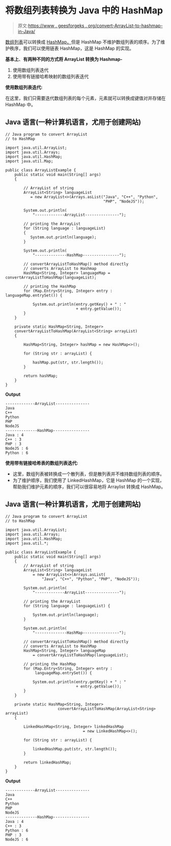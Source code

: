 # 将数组列表转换为 Java 中的 HashMap

> 原文:[https://www . geesforgeks . org/convert-ArrayList-to-hashmap-in-Java/](https://www.geeksforgeeks.org/convert-arraylist-to-hashmap-in-java/)

[数组列表](https://www.geeksforgeeks.org/arraylist-in-java/)可以转换成 [HashMap，](https://www.geeksforgeeks.org/java-util-hashmap-in-java-with-examples/)但是 HashMap 不维护数组列表的顺序。为了维护秩序，我们可以使用链表 HashMap，这是 HashMap 的实现。

**基本上**、**有两种不同的方式将 ArrayList 转换为 Hashmap-**

1.  使用数组列表迭代
2.  使用带有链接哈希映射的数组列表迭代

**使用数组列表迭代:**

在这里，我们只需要迭代数组列表的每个元素，元素就可以转换成键值对并存储在 HashMap 中。

## Java 语言(一种计算机语言，尤用于创建网站)

```
// Java program to convert ArrayList
// to HashMap

import java.util.ArrayList;
import java.util.Arrays;
import java.util.HashMap;
import java.util.Map;

public class ArrayListExample {
    public static void main(String[] args)
    {

        // ArrayList of string
        ArrayList<String> languageList
           = new ArrayList<>(Arrays.asList("Java", "C++", "Python", 
                                           "PHP", "NodeJS"));

        System.out.println(
            "-------------ArrayList---------------");

        // printing the ArrayList
        for (String language : languageList)
        {
           System.out.println(language);
        }

        System.out.println(
            "--------------HashMap----------------");

        // convertArrayListToHashMap() method directly 
        // converts ArrayList to Hashmap
        HashMap<String, Integer> languageMap = convertArrayListToHashMap(languageList);

        // printing the HashMap
        for (Map.Entry<String, Integer> entry : languageMap.entrySet()) {

            System.out.println(entry.getKey() + " : "
                               + entry.getValue());
        }
    }

    private static HashMap<String, Integer>
    convertArrayListToHashMap(ArrayList<String> arrayList)
    {

        HashMap<String, Integer> hashMap = new HashMap<>();

        for (String str : arrayList) {

            hashMap.put(str, str.length());
        }

        return hashMap;
    }
}
```

**Output**

```
-------------ArrayList---------------
Java
C++
Python
PHP
NodeJS
--------------HashMap----------------
Java : 4
C++ : 3
PHP : 3
NodeJS : 6
Python : 6
```

**使用带有链接哈希表的数组列表迭代:**

*   这里，数组列表被转换成一个散列表，但是散列表并不维持数组列表的顺序。
*   为了维护顺序，我们使用了 LinkedHashMap，它是 HashMap 的一个实现，帮助我们维护元素的顺序，我们可以很容易地将 Arraylist 转换成 HashMap。

## Java 语言(一种计算机语言，尤用于创建网站)

```
// Java program to convert ArrayList
// to HashMap

import java.util.ArrayList;
import java.util.Arrays;
import java.util.HashMap;
import java.util.*;

public class ArrayListExample {
    public static void main(String[] args)
    {
        // ArrayList of string
        ArrayList<String> languageList
            = new ArrayList<>(Arrays.asList(
                "Java", "C++", "Python", "PHP", "NodeJS"));

        System.out.println(
            "-------------ArrayList---------------");

        // printing the ArrayList
        for (String language : languageList) {

            System.out.println(language);
        }

        System.out.println(
            "--------------HashMap----------------");

        // convertArrayListToHashMap() method directly 
        // converts ArrayList to HashMap
        HashMap<String, Integer> languageMap
            = convertArrayListToHashMap(languageList);

        // printing the HashMap
        for (Map.Entry<String, Integer> entry :
             languageMap.entrySet()) {

            System.out.println(entry.getKey() + " : "
                               + entry.getValue());
        }
    }

    private static HashMap<String, Integer>
                       convertArrayListToHashMap(ArrayList<String> arrayList)
    {

        LinkedHashMap<String, Integer> linkedHashMap
                                  = new LinkedHashMap<>();

        for (String str : arrayList) {

            linkedHashMap.put(str, str.length());
        }

        return linkedHashMap;
    }
}
```

**Output**

```
-------------ArrayList---------------
Java
C++
Python
PHP
NodeJS
--------------HashMap----------------
Java : 4
C++ : 3
Python : 6
PHP : 3
NodeJS : 6
```
